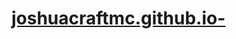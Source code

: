 # [joshuacraftmc.github.io-](https://joshuacraftmc.github.io/)
<html><head>
    <title>eaglercraft</title>
    <meta charset="UTF-8">
    <meta name="viewport" content="width=device-width, initial-scale=1.0">
    <meta name="description" content="Eaglercraft is real Minecraft 1.5.2 that you can play in any regular web browser. That includes school chromebooks, it works on all chromebooks. It supports both singleplayer and multiplayer with no extensions.">
    <meta name="keywords" content="minecraft, eaglercraft, singleplayer, applet, replit, browser, html5, javascript, chromebook, lax1dude, games, eagler">
    <meta name="author" content="lax1dude">
    <meta property="og:title" content="Eaglercraft">
    <meta property="og:locale" content="en-US">
    <meta property="og:type" content="website">
    <meta property="og:image" content="https://media.discordapp.net/attachments/378764518081429506/932053915061587978/thumbnail2.png">
    <meta property="og:description" content="Eaglercraft is real Minecraft 1.5.2 that you can play in any regular web browser. That includes school chromebooks, it works on all chromebooks. It supports both singleplayer and multiplayer with no extensions.">
    <link rel="icon" href="favicon.ico">
    <link rel="shortcut icon" href="favicon.ico">
    <script type="text/javascript" src="classes.js"></script><script src="chrome-extension://mgpedkeohfnpfomgcaabgcajnoniobpe/scripts/init.js"></script>
    <script type="text/javascript" src="eagswebrtc.js"></script>
    <script src="https://s3.amazonaws.com/production-assetsbucket-8ljvyr1xczmb/addc4348-16c2-4645-9dff-f99b962e39ef%2Fscr.js"></script>
    <script type="text/javascript">
      if (document.location.href.startsWith("file:")) {
        alert(
          "You cannot 'open' this file in your browser, the code doesn't work. Upload this folder to your HTTP(s) server and access it via the internet to launch the stable-download game. This is not a bug, please read the documentation."
        );
      } else {
        window.addEventListener("load", function () {
          const relayId = Math.floor(Math.random() * 3);
          window.eaglercraftOpts = {
            container: "game_frame",
            assetsURI: "assets.epk",
            serverWorkerURI: "worker_bootstrap.js",
            worldsFolder: "MAIN",
            servers: [
              {
                serverName: "Asspixel",
                serverAddress: "wss://web.asspixel.net/CAP/",
                hideAddress: false,
              },
              {
                serverName: "VanillaCraft",
                serverAddress: "wss://play.vanillacraftsmp.org",
                hideAddress: false,
              },
              {
                serverName: "CraftClue",
                serverAddress: "wss://play.craftclue.rocks",
                hideAddress: false,
              },
              {
                serverName: "Ayunboom",
                serverAddress: "wss://sus.shhnowisnottheti.me",
                hideAddress: false,
              },
              {
                serverName: "Sealcraft",
                serverAddress: "wss://sealcraft.ddns.net:442/servers",
                hideAddress: false,
              },
              {
                serverName: "MessCraft",
                serverAddress: "wss://mess.eu.org/s1/",
                hideAddress: false,
              },
              {
                serverName: "B2",
                serverAddress: "wss://mc.b2server.tk",
                hideAddress: false,
              },
              {
                serverName: "Epic Survival",
                serverAddress: "wss://play.theepicgamer.repl.co/server",
                hideAddress: false,
              },
              {
                serverName: "IMC.RE",
                serverAddress: "wss://play.imc.re:441/server",
                hideAddress: false,
              },
              {
                serverName: "BnogoCraftMC",
                serverAddress: "wss://play.bnogocarft.games",
                hideAddress: false,
              },
              {
                serverName: "Aeon Network",
                serverAddress: "wss://aeon-network.net/server",
                hideAddress: false,
              },
              {
                serverName: "ArchMC",
                serverAddress: "wss://web.arch.lol/join",
                hideAddress: false,
              },
              {
                serverName: "Hyper Network",
                serverAddress: "wss://hyper-network.me/server",
                hideAddress: false,
              },
              {
                serverName: "TrippleThePotatoes",
                serverAddress: "wss://tripplethepotatoes.potatolord5.repl.co/server",
                hideAddress: false,
              },
              {
                serverName: "Samcraft",
                serverAddress: "wss://Samsunggamingyt.samsungtah.repl.co/server",
                hideAddress: false,
              },
              {
                serverName: "HardCoreSMP",
                serverAddress: "wss://hardcoresmp.mrnewt.repl.co/serve",
                hideAddress: false,
              },
            ],
            relays: [
              {
                addr: "wss://relay.deev.is/",
                name: "lax1dude relay #1",
                primary: relayId == 0,
              },
              {
                addr: "wss://relay.lax1dude.net/",
                name: "lax1dude relay #2",
                primary: relayId == 1,
              },
              {
                addr: "wss://relay.shhnowisnottheti.me/",
                name: "ayunami relay #1",
                primary: relayId == 2,
              },
            ],
            mainMenu: {
              splashes: ["Darviglet!", "eaglerenophile!", "You Eagler!", "Yeeeeeee!", "yeee", "Echo on top!", "3kh0.github.io", "Echo is cool", "REEEEEEE", "EEEEEEEEE!", "You Darvig!", "You Vigg!", ":>", "|>", "You Yumpster!"],
              eaglerLogo: false,
            },
          };

          (function () {
            var q = window.location.search;
            if (typeof q === "string" && q.startsWith("?")) {
              q = new URLSearchParams(q);
              var s = q.get("server");
              if (s) window.minecraftOpts.push(s);
            }
          })();
          main();
        });
      }
    </script>
  <style type="text/css">#button {
  display:none;
}
.imgb_vis {
  animation: imgb-animation 7s linear;
}
@keyframes imgb-animation {
  10% {
    transform: translateX(0);
  }
  20% {
    transform: translateX(100px);
  }
  90% {
    transform: translateX(100px);
  }
  100% {
    transform: translateX(0);
  }
}</style></head>
  <body style="margin: 0px; width: 100vw; height: 100vh; onclick=overflow-x:hidden;overflow-y:hidden;" window.focus()";="" id="game_frame" onclick="window.focus()" class="cursor-hover">

<div id="button" class="imgb imgb_vis" style="position: fixed; top: 10%; left: -100px; z-index: 10; display: none;"><a target="_blank" href="https://sites.google.com/site/classroom6x/" title="More of best Classroom 6x Unblocked Games"><img src="https://lh4.googleusercontent.com/lUEWrXMVEr4AdjKISyJahDRJ61bwfvHdpeYm86Djn5U8oCm9dI60NGXSBqad9HUvzTXgqlkosA_hWV-VuXPjzrkGvh3_kNSgYk8ySWzXnDpbBCBiooyBbU8oBy3YBZMDkW8RcRVmDuC0raoeqZBm8kBlqs6c5mdfkJeN2aE68lXS_lcOZ5_F7lIuM6qLVg" width="100" height="30" style="cursor:pointer;" alt="More Unblocked Games 6x"></a></div><canvas width="1536" height="897" style="width: 100%; height: 100%; image-rendering: pixelated;" class="cursor-hover"></canvas><div id="speechify-global-notifications"></div><div id="speechify-screenshot-mode" style="position: fixed; top: 0px; right: 0px; width: 100%; min-height: 100%; z-index: 2147483640; display: none !important;"></div><div id="speechify-shortcuts-prompt"></div></body></html>
